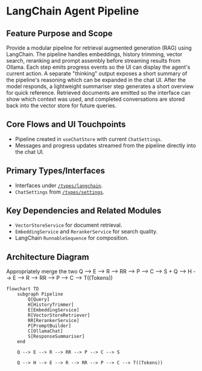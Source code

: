 # LangChain Agent Pipeline

## Feature Purpose and Scope

Provide a modular pipeline for retrieval augmented generation (RAG) using LangChain. The pipeline handles embeddings, history trimming, vector search, reranking and prompt assembly before streaming results from Ollama. Each step emits progress events so the UI can display the agent's current action. A separate "thinking" output exposes a short summary of the pipeline's reasoning which can be expanded in the chat UI. After the model responds, a lightweight summariser step generates a short overview for quick reference. Retrieved documents are emitted so the interface can show which context was used, and completed conversations are stored back into the vector store for future queries.


## Core Flows and UI Touchpoints

- Pipeline created in `useChatStore` with current `ChatSettings`.
- Messages and progress updates streamed from the pipeline directly into the chat UI.

## Primary Types/Interfaces

- Interfaces under [`/types/langchain`](../../types/langchain).
- `ChatSettings` from [`/types/settings`](../../types/settings).

## Key Dependencies and Related Modules

- `VectorStoreService` for document retrieval.
- `EmbeddingService` and `RerankerService` for search quality.
- LangChain `RunnableSequence` for composition.

## Architecture Diagram
  Appropriately merge the two Q --> E --> R --> RR --> P --> C --> S + Q --> H --> E --> R --> RR --> P --> C --> T((Tokens))
```mermaid
flowchart TD
    subgraph Pipeline
        Q[Query]
        H[HistoryTrimmer]
        E[EmbeddingService]
        R[VectorStoreRetriever]
        RR[RerankerService]
        P[PromptBuilder]
        C[OllamaChat]
        S[ResponseSummariser]
    end
    
    Q --> E --> R --> RR --> P --> C --> S

    Q --> H --> E --> R --> RR --> P --> C --> T((Tokens))

```
